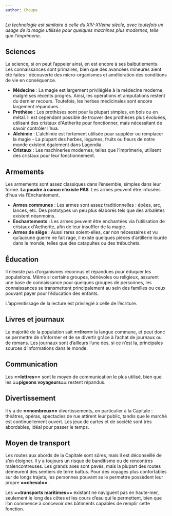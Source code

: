 ```yaml
---
author: Choupa
---
```


<i style="text-align: rigth;display:block;">La technologie est similaire à celle du XIV-XVème siècle, avec toutefois un usage de la magie utilisée pour quelques machines plus modernes, telle que l’imprimerie.</i>

## Sciences

La science, si on peut l’appeler ainsi, en est encore à ses balbutiements. Les connaissances sont primaires, bien que des avancées mineures aient été faites : découverte des micro-organismes et amélioration des conditions de vie en conséquence.

- **Médecine** : La magie est largement privilégiée à la médecine moderne, malgré ses récents progrès. Ainsi, les opérations et amputations restent du dernier recours. Toutefois, les herbes médicinales sont encore largement répandues.
- **Prothèse** : Les prothèses sont pour la plupart simples, en bois ou en métal. Il est cependant possible de trouver des prothèses plus évoluées, utilisant des cristaux d'Aetherite pour fonctionner, mais nécessitant de savoir contrôler l’hua.
- **Alchimie** : L'alchimie est fortement utilisée pour suppléer ou remplacer la magie - La plupart des herbes, légumes, fruits ou fleurs de notre monde existent également dans Lagendia
- **Cristaux** : Les machineries modernes, telles que l’imprimerie, utilisent des cristaux pour leur fonctionnement.

## Armements

Les armements sont assez classiques dans l’ensemble, simples dans leur forme. **La poudre à canon n’existe PAS**. Les armes peuvent être infusées d’hua via l’Enchantement.

- **Armes communes** :  Les armes sont assez traditionnelles : épées, arc, lances, etc. Des prototypes un peu plus élaborés tels que des arbalètes existent néanmoins.
- **Enchantements** : Les armes peuvent être enchantées via l’utilisation de cristaux d'Aetherite, afin de leur insuffler de la magie.
- **Armes de siège** :  Aussi rares soient-elles, car non nécessaires et vu qu’aucune guerre ne fait rage, il existe quelques pièces d’artillerie lourde dans le monde, telles que des catapultes ou des trébuchets.

## Éducation

Il n’existe pas d’organismes reconnus et répandues pour éduquer les populations. Même si certains groupes, bénévoles ou religieux, assurent une base de connaissance pour quelques groupes de personnes, les connaissances se transmettent principalement au sein des familles ou ceux pouvant payer pour l’éducation des enfants.

L’apprentissage de la lecture est privilégié à celle de l’écriture.

## Livres et journaux

La majorité de la population sait **==lire==** la langue commune, et peut donc se permettre de s’informer et de se divertir grâce à l’achat de journaux ou de romans. Les journaux sont d’ailleurs l’une des, si ce n’est la, principales sources d’informations dans le monde.

## Communication

Les **==lettres==** sont le moyen de communication le plus utilisé, bien que les **==pigeons voyageurs==** restent répandus.

## Divertissement

Il y a de **==nombreux==** divertissements, en particulier à la Capitale : théâtres, opéras, spectacles de rue attirent leur public, tandis que le marché est continuellement ouvert. Les jeux de cartes et de société sont très abordables, idéal pour passer le temps.

## Moyen de transport

Les routes aux abords de la Capitale sont sûres, mais il est déconseillé de s’en éloigner. Il y a toujours un risque de banditisme ou de rencontres malencontreuses. Les grands axes sont pavés, mais la plupart des routes demeurent des sentiers de terre battus. Pour des voyages plus confortables sur de longs trajets, les personnes pouvant se le permettre possèdent leur propre **==cheval==**.

Les **==transports maritimes==** existant ne naviguent pas en haute-mer, seulement le long des côtes et les cours d’eau qui le permettent, bien que l’on commence à concevoir des bâtiments capables de remplir cette fonction.